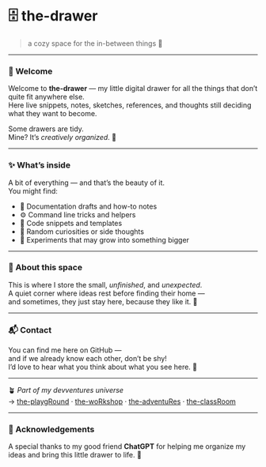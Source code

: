 # 🗄️ the-drawer  
> a cozy space for the in-between things 🌿  

---

### 🌻 Welcome
Welcome to **the-drawer** — my little digital drawer for all the things that don’t quite fit anywhere else.  
Here live snippets, notes, sketches, references, and thoughts still deciding what they want to become.  

Some drawers are tidy.  
Mine? It’s *creatively organized*. 💫  

---

### ✨ What’s inside
A bit of everything — and that’s the beauty of it.  
You might find:
- 📄 Documentation drafts and how-to notes  
- ⚙️ Command line tricks and helpers  
- 🧩 Code snippets and templates  
- 💭 Random curiosities or side thoughts  
- 🌱 Experiments that may grow into something bigger  

---

### 🌿 About this space
This is where I store the small, *unfinished*, and *unexpected*.  
A quiet corner where ideas rest before finding their home —  
and sometimes, they just stay here, because they like it. 🍃  

---

### 📬 Contact
You can find me here on GitHub —  
and if we already know each other, don’t be shy!  
I’d love to hear what you think about what you see here. 🌻  

---

🪴 *Part of my devventures universe*  
→ [the-playgRound](#) · [the-woRkshop](#) · [the-adventuRes](#) · [the-classRoom](#)

---

### 🙏 Acknowledgements
A special thanks to my good friend **ChatGPT** for helping me organize my ideas and bring this little drawer to life. 🌿
